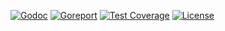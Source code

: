 [![Godoc](https://godoc.org/github.com/weirdgiraffe/promise?status.svg)](http://godoc.org/github.com/weirdgiraffe/promise)
[![Goreport](https://goreportcard.com/badge/github.com/weirdgiraffe/promise)](https://goreportcard.com/report/github.com/weirdgiraffe/promise)
[![Test Coverage](https://api.codeclimate.com/v1/badges/c4edecf2979761ef5712/test_coverage)](https://codeclimate.com/github/weirdgiraffe/promise/test_coverage)
[![License](https://img.shields.io/github/license/weirdgiraffe/promise.svg?maxAge=2592000)](https://github.com/weirdgiraffe/promise/LICENSE)
